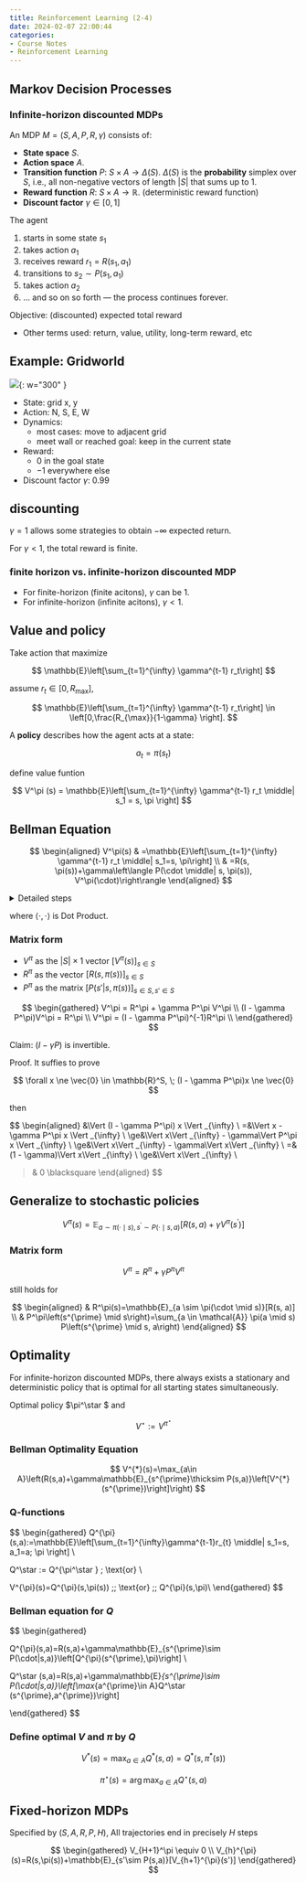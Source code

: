 ```yaml
---
title: Reinforcement Learning (2-4)
date: 2024-02-07 22:00:44
categories:
- Course Notes
- Reinforcement Learning
---
```


## Markov Decision Processes

### Infinite-horizon discounted MDPs

An MDP $M = (S, A, P, R, \gamma)$ consists of:

- **State space** $S$.
- **Action space** $A$.
- **Transition function** $P$: $S \times A \rightarrow \Delta(S)$. $\Delta(S)$ is the **probability** simplex over $S$, i.e., all non-negative vectors of length $\vert S\vert$ that sums up to $1$.
- **Reward function** $R$: $S \times A \rightarrow \mathbb{R}$. (deterministic reward function)
- **Discount factor** $\gamma \in [0,1]$

The agent

1. starts in some state $s_1$
2. takes action $a_1$
3. receives reward $r_1 = R(s_1, a_1)$
4. transitions to $s_2 \sim P(s_1, a_1)$
5. takes action $a_2$
6. ... and so on so forth — the process continues forever.

Objective: (discounted) expected total reward

- Other terms used: return, value, utility, long-term reward, etc

<!-- ## Additional/alternative notations -->

<!-- The probability of transitioning to a particular state: $P(s’|s, a)$ -->

## Example: Gridworld

![](/img/post/reinforcement-learning-lecture-2.png){: w="300" }

- State: grid x, y
- Action: N, S, E, W
- Dynamics:
  - most cases: move to adjacent grid
  - meet wall or reached goal: keep in the current state
- Reward:
  - $0$ in the goal state
  - $-1$ everywhere else
- Discount factor $\gamma$: 0.99

## discounting

$\gamma = 1$ allows some strategies to obtain $-\infty$ expected return.

For $\gamma < 1$, the total reward is finite.

### finite horizon vs. infinite-horizon discounted MDP

- For finite-horizon (finite acitons), $\gamma$ can be $1$.
- For infinite-horizon (infinite acitons), $\gamma < 1$.

## Value and policy

Take action that maximize

$$
\mathbb{E}\left[\sum_{t=1}^{\infty} \gamma^{t-1} r_t\right]
$$

assume $r_t \in [0, R_{\max}]$,

$$
\mathbb{E}\left[\sum_{t=1}^{\infty} \gamma^{t-1} r_t\right]
\in \left[0,\frac{R_{\max}}{1-\gamma} \right].
$$

A **policy** describes how the agent acts at a state:

$$
a_t = \pi(s_t)
$$

define value funtion

$$
V^\pi (s) = \mathbb{E}\left[\sum_{t=1}^{\infty} \gamma^{t-1} r_t \middle| s_1 = s, \pi \right]
$$

## Bellman Equation

$$
\begin{aligned}
V^\pi(s) & =\mathbb{E}\left[\sum_{t=1}^{\infty} \gamma^{t-1} r_t \middle| s_1=s, \pi\right] \\
& =R(s, \pi(s))+\gamma\left\langle P(\cdot \middle| s, \pi(s)), V^\pi(\cdot)\right\rangle
\end{aligned}
$$

<details markdown="1">
<summary>Detailed steps</summary>

$$
\begin{aligned}
V^\pi(s) & =\mathbb{E}\left[\sum_{t=1}^{\infty} \gamma^{t-1} r_t \middle| s_1=s, \pi\right] \\
& =\mathbb{E}\left[r_1+\sum_{t=2}^{\infty} \gamma^{t-1} r_t \middle| s_1=s, \pi\right] \\
& =R(s, \pi(s))+\sum_{s^{\prime} \in \mathcal{S}} P\left(s^{\prime} \middle| s, \pi(s)\right) \mathbb{E}\left[\gamma \sum_{t=2}^{\infty} \gamma^{t-2} r_t \middle| s_1=s, s_2=s^{\prime}, \pi\right] \\
& =R(s, \pi(s))+\sum_{s^{\prime} \in \mathcal{S}} P\left(s^{\prime} \middle| s, \pi(s)\right) \mathbb{E}\left[\gamma \sum_{t=2}^{\infty} \gamma^{t-2} r_t \middle| s_2=s^{\prime}, \pi\right] \\
& =R(s, \pi(s))+\gamma \sum_{s^{\prime} \in \mathcal{S}} P\left(s^{\prime} \middle| s, \pi(s)\right) \mathbb{E}\left[\sum_{t=1}^{\infty} \gamma^{t-1} r_t \middle| s_1=s^{\prime}, \pi\right] \\
& =R(s, \pi(s))+\gamma \sum_{s^{\prime} \in \mathcal{S}} P\left(s^{\prime} \middle| s, \pi(s)\right) V^\pi\left(s^{\prime}\right) \\
& =R(s, \pi(s))+\gamma\left\langle P(\cdot \middle| s, \pi(s)), V^\pi(\cdot)\right\rangle
\end{aligned}
$$
</details>

where $\langle\cdot, \cdot\rangle$ is Dot Product.

### Matrix form

- $V^\pi$ as the $\vert S\vert  \times 1$ vector $[V^\pi(s)]_{s \in S}$
- $R^\pi$ as the vector $[R(s, \pi(s))]_{s \in S}$
- $P^\pi$ as the matrix $[P(s' \vert  s, \pi(s))]_{s \in S, s' \in S}$

$$
\begin{gathered}
V^\pi = R^\pi + \gamma P^\pi V^\pi \\
(I - \gamma P^\pi)V^\pi = R^\pi \\
V^\pi = (I - \gamma P^\pi)^{-1}R^\pi \\
\end{gathered}
$$

Claim: $(I - \gamma P)$ is invertible.

Proof. It suffies to prove

$$
\forall x \ne \vec{0} \in \mathbb{R}^S, \; (I - \gamma P^\pi)x \ne \vec{0}
$$

then

$$
\begin{aligned}
&\Vert (I - \gamma P^\pi) x \Vert _{\infty} \\
=&\Vert x - \gamma P^\pi  x \Vert _{\infty} \\
\ge&\Vert x\Vert _{\infty} - \gamma\Vert P^\pi  x \Vert _{\infty} \\
\ge&\Vert x\Vert _{\infty} - \gamma\Vert x\Vert _{\infty} \\
=&(1 - \gamma)\Vert x\Vert _{\infty} \\
\ge&\Vert x\Vert _{\infty} \\
>& 0 \blacksquare
\end{aligned}
$$

## Generalize to stochastic policies

$$
V^\pi(s) =
\mathbb{E}_{a \sim \pi(\cdot \mid s), s^{\prime} \sim P(\cdot \mid s, a)}\left[R(s, a)+\gamma V^\pi\left(s^{\prime}\right)\right]
$$

### Matrix form

$$
V^\pi = R^\pi + \gamma P^\pi V^\pi
$$

still holds for

$$
\begin{aligned}
& R^\pi(s)=\mathbb{E}_{a \sim \pi(\cdot \mid s)}[R(s, a)] \\
& P^\pi\left(s^{\prime} \mid s\right)=\sum_{a \in \mathcal{A}} \pi(a \mid s) P\left(s^{\prime} \mid s, a\right)
\end{aligned}
$$

## Optimality

For infinite-horizon discounted MDPs, there always exists a stationary and deterministic policy that is optimal for all starting states simultaneously.

Optimal policy $\pi^\star $ and

$$
V^\star  := V^{\pi^\star }
$$

### Bellman Optimality Equation

$$
V^{*}(s)=\max_{a\in A}\left(R(s,a)+\gamma\mathbb{E}_{s^{\prime}\thicksim P(s,a)}\left[V^{*}(s^{\prime})\right]\right)
$$

### Q-functions

$$
\begin{gathered}
Q^{\pi}(s,a):=\mathbb{E}\left[\sum_{t=1}^{\infty}\gamma^{t-1}r_{t} \middle| s_1=s, a_1=a; \pi \right] \\

Q^\star  := Q^{\pi^\star } \; \text{or} \\

V^{\pi}(s)=Q^{\pi}(s,\pi(s))  \;\; \text{or} \;\; Q^{\pi}(s,\pi)\\
\end{gathered}
$$

### Bellman equation for $Q$

$$
\begin{gathered}
  
Q^{\pi}(s,a)=R(s,a)+\gamma\mathbb{E}_{s^{\prime}\sim P(\cdot|s,a)}\left[Q^{\pi}(s^{\prime},\pi)\right] \\

Q^\star (s,a)=R(s,a)+\gamma\mathbb{E}_{s^{\prime}\sim P(\cdot|s,a)}\left[\max_{a^{\prime}\in A}Q^\star (s^{\prime},a^{\prime})\right]

\end{gathered}
$$

### Define optimal $V$ and $\pi$ by $Q$

$$
V^{*}(s)=\max_{a\in A}Q^{*}(s,a)=Q^{*}(s,\pi^{*}(s))
$$

$$
\pi^\star (s) = \arg \max_{a \in A} Q^\star (s, a)
$$

## Fixed-horizon MDPs

Specified by $(S, A, R, P, H)$, All trajectories end in precisely $H$ steps

$$
\begin{gathered}
V_{H+1}^\pi \equiv 0 \\
V_{h}^{\pi}(s)=R(s,\pi(s))+\mathbb{E}_{s'\sim P(s,a)}[V_{h+1}^{\pi}(s')]
\end{gathered}
$$
